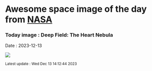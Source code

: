 
# Awesome space image of the day from [NASA](https://api.nasa.gov/)

### Today image : Deep Field: The Heart Nebula
Date : 2023-12-13

![](https://apod.nasa.gov/apod/image/2312/Heart_TelLiveOstling_960.jpg)

<small>Latest update : Wed Dec 13 14:12:44 2023</small>
        